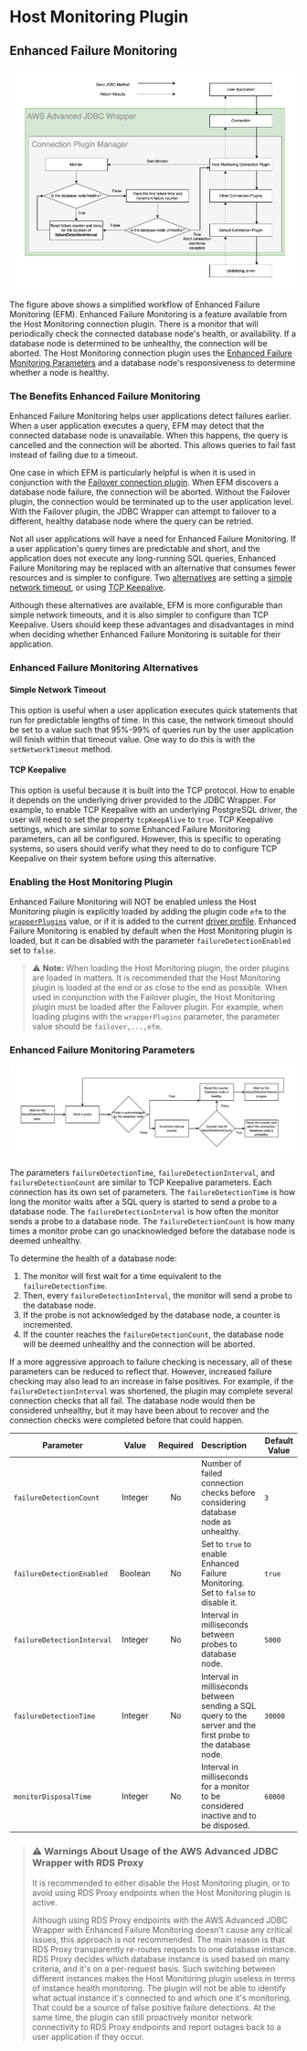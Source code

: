 # Host Monitoring Plugin

## Enhanced Failure Monitoring
<div style="text-align:center"><img src="../../images/enhanced_failure_monitoring_diagram.png"/></div>

The figure above shows a simplified workflow of Enhanced Failure Monitoring (EFM). Enhanced Failure Monitoring is a feature available from the Host Monitoring connection plugin. There is a monitor that will periodically check the connected database node's health, or availability. If a database node is determined to be unhealthy, the connection will be aborted. The Host Monitoring connection plugin uses the [Enhanced Failure Monitoring Parameters](#enhanced-failure-monitoring-parameters) and a database node's responsiveness to determine whether a node is healthy.

### The Benefits Enhanced Failure Monitoring
Enhanced Failure Monitoring helps user applications detect failures earlier. When a user application executes a query, EFM may detect that the connected database node is unavailable. When this happens, the query is cancelled and the connection will be aborted. This allows queries to fail fast instead of failing due to a timeout.

One case in which EFM is particularly helpful is when it is used in conjunction with the [Failover connection plugin](./UsingTheFailoverPlugin.md). When EFM discovers a database node failure, the connection will be aborted. Without the Failover plugin, the connection would be terminated up to the user application level. With the Failover plugin, the JDBC Wrapper can attempt to failover to a different, healthy database node where the query can be retried.

Not all user applications will have a need for Enhanced Failure Monitoring. If a user application's query times are predictable and short, and the application does not execute any long-running SQL queries, Enhanced Failure Monitoring may be replaced with an alternative that consumes fewer resources and is simpler to configure. Two [alternatives](#enhanced-failure-monitoring-alternatives) are setting a [simple network timeout](#simple-network-timeout), or using [TCP Keepalive](#tcp-keepalive).

Although these alternatives are available, EFM is more configurable than simple network timeouts, and it is also simpler to configure than TCP Keepalive. Users should keep these advantages and disadvantages in mind when deciding whether Enhanced Failure Monitoring is suitable for their application.

### Enhanced Failure Monitoring Alternatives

#### Simple Network Timeout
This option is useful when a user application executes quick statements that run for predictable lengths of time. In this case, the network timeout should be set to a value such that 95%-99% of queries run by the user application will finish within that timeout value. One way to do this is with the `setNetworkTimeout` method.

#### TCP Keepalive
This option is useful because it is built into the TCP protocol. How to enable it depends on the underlying driver provided to the JDBC Wrapper. For example, to enable TCP Keepalive with an underlying PostgreSQL driver, the user will need to set the property `tcpKeepAlive` to `true`. TCP Keepalive settings, which are similar to some Enhanced Failure Monitoring parameters, can all be configured. However, this is specific to operating systems, so users should verify what they need to do to configure TCP Keepalive on their system before using this alternative.

### Enabling the Host Monitoring Plugin
Enhanced Failure Monitoring will NOT be enabled unless the Host Monitoring plugin is explicitly loaded by adding the plugin code `efm` to the [`wrapperPlugins`](https://github.com/awslabs/aws-advanced-jdbc-wrapper/docs/using-the-jdbc-wrapper/UsingTheJdbcWrapper.md#aws-advanced-jdbc-wrapper-parameters) value, or if it is added to the current [driver profile](https://github.com/awslabs/aws-advanced-jdbc-wrapper/docs/using-the-jdbc-wrapper/UsingTheJdbcWrapper.md#aws-advanced-jdbc-wrapper-parameters). Enhanced Failure Monitoring is enabled by default when the Host Monitoring plugin is loaded, but it can be disabled with the parameter `failureDetectionEnabled` set to `false`.

> :warning: **Note:** When loading the Host Monitoring plugin, the order plugins are loaded in matters. It is recommended that the Host Monitoring plugin is loaded at the end or as close to the end as possible. When used in conjunction with the Failover plugin, the Host Monitoring plugin must be loaded after the Failover plugin. For example, when loading plugins with the `wrapperPlugins` parameter, the parameter value should be `failover,...,efm`.
> 
### Enhanced Failure Monitoring Parameters
<div style="text-align:center"><img src="../../images/efm_monitor_process.png" /></div>

The parameters `failureDetectionTime`, `failureDetectionInterval`, and `failureDetectionCount` are similar to TCP Keepalive parameters. Each connection has its own set of parameters. The `failureDetectionTime` is how long the monitor waits after a SQL query is started to send a probe to a database node. The `failureDetectionInterval` is how often the monitor sends a probe to a database node. The `failureDetectionCount` is how many times a monitor probe can go unacknowledged before the database node is deemed unhealthy. 

To determine the health of a database node: 
1. The monitor will first wait for a time equivalent to the `failureDetectionTime`. 
2. Then, every `failureDetectionInterval`, the monitor will send a probe to the database node. 
3. If the probe is not acknowledged by the database node, a counter is incremented. 
4. If the counter reaches the `failureDetectionCount`, the database node will be deemed unhealthy and the connection will be aborted.

If a more aggressive approach to failure checking is necessary, all of these parameters can be reduced to reflect that. However, increased failure checking may also lead to an increase in false positives. For example, if the `failureDetectionInterval` was shortened, the plugin may complete several connection checks that all fail. The database node would then be considered unhealthy, but it may have been about to recover and the connection checks were completed before that could happen.

| Parameter                  |  Value  | Required | Description                                                                                                  | Default Value |
|----------------------------|:-------:|:--------:|:-------------------------------------------------------------------------------------------------------------|---------------|
| `failureDetectionCount`    | Integer |    No    | Number of failed connection checks before considering database node as unhealthy.                            | `3`           |
| `failureDetectionEnabled`  | Boolean |    No    | Set to `true` to enable Enhanced Failure Monitoring. Set to `false` to disable it.                           | `true`        |
| `failureDetectionInterval` | Integer |    No    | Interval in milliseconds between probes to database node.                                                    | `5000`        |
| `failureDetectionTime`     | Integer |    No    | Interval in milliseconds between sending a SQL query to the server and the first probe to the database node. | `30000`       |
| `monitorDisposalTime`      | Integer |    No    | Interval in milliseconds for a monitor to be considered inactive and to be disposed.                         | `60000`       |

>### :warning: Warnings About Usage of the AWS Advanced JDBC Wrapper with RDS Proxy
> It is recommended to either disable the Host Monitoring plugin, or to avoid using RDS Proxy endpoints when the Host Monitoring plugin is active.
>
> Although using RDS Proxy endpoints with the AWS Advanced JDBC Wrapper with Enhanced Failure Monitoring doesn't cause any critical issues, this approach is not recommended. The main reason is that RDS Proxy transparently re-routes requests to one database instance. RDS Proxy decides which database instance is used based on many criteria, and it's on a per-request basis. Such switching between different instances makes the Host Monitoring plugin useless in terms of instance health monitoring. The plugin will not be able to identify what actual instance it's connected to and which one it's monitoring. That could be a source of false positive failure detections. At the same time, the plugin can still proactively monitor network connectivity to RDS Proxy endpoints and report outages back to a user application if they occur.

